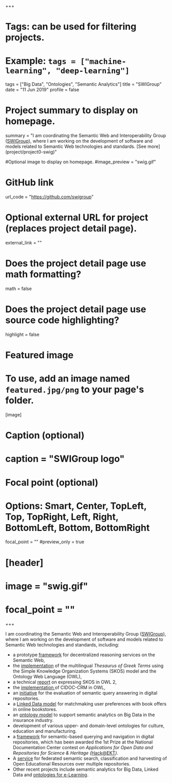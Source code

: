 +++
# Tags: can be used for filtering projects.
# Example: `tags = ["machine-learning", "deep-learning"]`
tags = ["Big Data", "Ontologies", "Semantic Analytics"]
title = "SWIGroup"
date = "11 Jun 2019"
profile = false
# Project summary to display on homepage.
summary = "I am coordinating the Semantic Web and Interoperability Group ([SWIGroup](http://swig.hpclab.ceid.upatras.gr/)), where I am working on the development of software and models related to Semantic Web technologies and standards. [See more] (project/project0-swig)"

#Optional image to display on homepage.
#image_preview = "swig.gif"

# GitHub link
url_code = "https://github.com/swigroup"

# Optional external URL for project (replaces project detail page).
external_link = ""

# Does the project detail page use math formatting?
math = false

# Does the project detail page use source code highlighting?
highlight = false

# Featured image
# To use, add an image named `featured.jpg/png` to your page's folder. 
[image]
# Caption (optional)
# caption = "SWIGroup logo"
# Focal point (optional)
# Options: Smart, Center, TopLeft, Top, TopRight, Left, Right, BottomLeft, Bottom, BottomRight
focal_point = ""
#preview_only = true

# [header]
# image = "swig.gif"
# focal_point = ""

+++

I am coordinating the Semantic Web and Interoperability Group ([SWIGroup](http://swig.hpclab.ceid.upatras.gr/)), where I am working on the development of software and models related to Semantic Web technologies  and standards, including:

- a prototype [framework](http://swig.hpclab.ceid.upatras.gr/OWLApp) for decentralized reasoning services on the Semantic Web,
- the [implementation](http://swig.hpclab.ceid.upatras.gr/SKOS) of the multilingual *Thesaurus of Greek Terms* using the Simple Knowledge Organization Systems (SKOS) model and the Ontology Web Language (OWL),
- a technical [report](http://swig.hpclab.ceid.upatras.gr/SKOS/Skos2Owl2) on expressing SKOS in OWL 2,
- the [implementation ](http://swig.hpclab.ceid.upatras.gr/SWIGroupPapers/CRMinOWL) of CIDOC-CRM in OWL,
- an [initiative](http://swig.hpclab.ceid.upatras.gr/SSEvaluationAppendix) for the evaluation of semantic query answering in digital repositories.
- a [Linked Data model](http://swig.hpclab.ceid.upatras.gr/SWIGroupPapers/BookShop) for matchmaking user preferences with book      offers in online bookstores.
- an [ontology model](https://github.com/swigroup/P-C-Ontology) to support semantic analytics on Big Data in the insurance industry.
- development of various upper- and domain-level ontologies for culture, education and manufacturing.
- a [framework](https://github.com/swigroup/dspace-semantic-search/wiki) for semantic-based querying and navigation in digital repositories, which has been awarded the 1st Prize at the National Documentation Center contest *on Applications for Open Data and Repositories for Science & Heritage (*[Hack@EKT](http://saas.ekt.gr/content/contests)*).*
- A [service](https://github.com/swigroup/federated-semantic-search) for federated semantic search, classification and harvesting of Open Educational Resources over multiple repositories.
- Other recent projects include semantic analytics for Big Data, Linked Data and [ontologies for e-Learning](https://github.com/swigroup/LO-Ontology).
